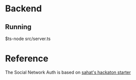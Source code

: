 # Backend

## Running
$ts-node src/server.ts


# Reference
The Social Network Auth is based on [sahat's hackaton starter](https://github.com/sahat/hackathon-starter/) 